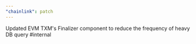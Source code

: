 ```yaml
---
"chainlink": patch
---
```


Updated EVM TXM's Finalizer component to reduce the frequency of heavy DB query #internal
